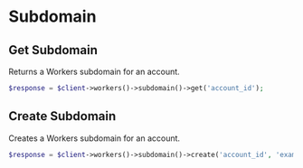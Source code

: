 # Subdomain

## Get Subdomain

Returns a Workers subdomain for an account.

```php [php]
$response = $client->workers()->subdomain()->get('account_id');
```

## Create Subdomain

Creates a Workers subdomain for an account.

```php [php]
$response = $client->workers()->subdomain()->create('account_id', 'example-subdomain');
```